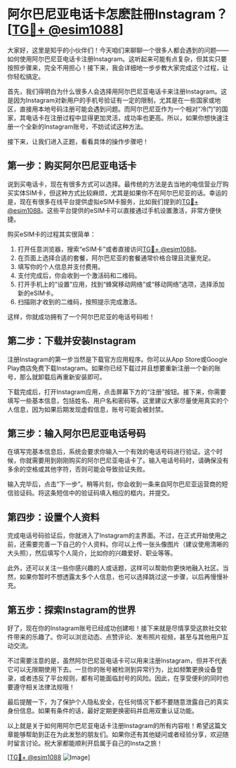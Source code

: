 # 阿尔巴尼亚电话卡怎麽註冊Instagram？[[TG💪+ @esim1088](https://t.me/s/esim1088)]

大家好，这里是知乎的小伙伴们！今天咱们来聊聊一个很多人都会遇到的问题——如何使用阿尔巴尼亚电话卡注册Instagram。这听起来可能有点复杂，但其实只要按照步骤来，完全不用担心！接下来，我会详细地一步步教大家完成这个过程，让你轻松搞定。

首先，我们得明白为什么很多人会选择用阿尔巴尼亚电话卡来注册Instagram。这是因为Instagram对新用户的手机号验证有一定的限制，尤其是在一些国家或地区，直接用本地号码注册可能会遇到问题。而阿尔巴尼亚作为一个相对“冷门”的国家，其电话卡在注册过程中显得更加灵活，成功率也更高。所以，如果你想快速注册一个全新的Instagram账号，不妨试试这种方法。

接下来，让我们进入正题，看看具体的操作步骤吧！

## 第一步：购买阿尔巴尼亚电话卡

说到买电话卡，现在有很多方式可以选择。最传统的方法是去当地的电信营业厅购买实体SIM卡，但这种方式比较麻烦，尤其是如果你不在阿尔巴尼亚的话。幸运的是，现在有很多在线平台提供虚拟eSIM卡服务，比如我们提到的[TG💪+ @esim1088](https://t.me/s/esim1088)。这些平台提供的eSIM卡可以直接通过手机设置激活，非常方便快捷。

购买eSIM卡的过程其实很简单：
1. 打开任意浏览器，搜索“eSIM卡”或者直接访问[TG💪+ @esim1088](https://t.me/s/esim1088)。
2. 在页面上选择合适的套餐，阿尔巴尼亚的套餐通常价格合理且流量充足。
3. 填写你的个人信息并支付费用。
4. 支付完成后，你会收到一个激活码和二维码。
5. 打开手机上的“设置”应用，找到“蜂窝移动网络”或“移动网络”选项，选择添加新的eSIM卡。
6. 扫描刚才收到的二维码，按照提示完成激活。

这样，你就成功拥有了一个阿尔巴尼亚的电话号码啦！

## 第二步：下载并安装Instagram

注册Instagram的第一步当然是下载官方应用程序。你可以从App Store或Google Play商店免费下载Instagram。如果你已经下载过并且想要重新注册一个新的账号，那么就卸载后再重新安装即可。

下载完成后，打开Instagram应用，点击屏幕下方的“注册”按钮。接下来，你需要填写一些基本信息，包括姓名、用户名和密码等。这里建议大家尽量使用真实的个人信息，因为如果后期发现虚假信息，账号可能会被封禁。

## 第三步：输入阿尔巴尼亚电话号码

在填写完基本信息后，系统会要求你输入一个有效的电话号码进行验证。这个时候，你就需要用到刚刚购买的阿尔巴尼亚电话卡了。输入电话号码时，请确保没有多余的空格或其他字符，否则可能会导致验证失败。

输入完毕后，点击“下一步”。稍等片刻，你会收到一条来自阿尔巴尼亚运营商的短信验证码。将这条短信中的验证码填入相应的框内，并提交。

## 第四步：设置个人资料

完成电话号码验证后，你就进入了Instagram的主界面。不过，在正式开始使用之前，还需要完善一下自己的个人资料。你可以上传一张头像图片（建议使用清晰的大头照），然后填写个人简介，比如你的兴趣爱好、职业等等。

此外，还可以关注一些你感兴趣的人或话题，这样可以帮助你更快地融入社区。当然，如果你暂时不想透露太多个人信息，也可以选择跳过这一步骤，以后再慢慢补充。

## 第五步：探索Instagram的世界

好了，现在你的Instagram账号已经成功创建啦！接下来就是尽情享受这款社交软件带来的乐趣了。你可以浏览动态、点赞评论、发布照片视频，甚至与其他用户互动交流。

不过需要注意的是，虽然阿尔巴尼亚电话卡可以用来注册Instagram，但并不代表它可以无限期使用下去。一旦你的账号被检测到异常行为，比如频繁更换设备登录，或者违反了平台规则，都有可能面临封号的风险。因此，在享受便利的同时也要遵守相关法律法规哦！

最后提醒一下，为了保护个人隐私安全，在任何情况下都不要随意泄露自己的真实身份信息。如果有条件的话，最好定期更换密码并启用双重认证功能。

以上就是关于如何用阿尔巴尼亚电话卡注册Instagram的所有内容啦！希望这篇文章能够帮助到正在为此发愁的朋友们。如果你还有其他疑问或者经验分享，欢迎随时留言讨论。祝大家都能顺利开启属于自己的Insta之旅！

[[TG💪+ @esim1088](https://t.me/s/esim1088) ![Image](https://i.postimg.cc/4NQfJmqS/Snipaste-2025-05-13-00-14-12.png)]